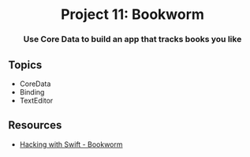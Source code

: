 <div align="center">
  <h1>Project 11: Bookworm</h1>
  <h3>Use Core Data to build an app that tracks books you like</h3>
</div>

## Topics

 - CoreData
 - Binding
 - TextEditor

## Resources

- [Hacking with Swift - Bookworm](https://www.hackingwithswift.com/books/ios-swiftui/bookworm-wrap-up)
